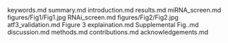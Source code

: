 keywords.md
summary.md
introduction.md
results.md
miRNA_screen.md
figures/Fig1/Fig1.jpg
RNAi_screen.md
figures/Fig2/Fig2.jpg
atf3_validation.md
Figure 3 explaination.md
Supplemental Fig..md
discussion.md
methods.md
contributions.md
acknowledgements.md
